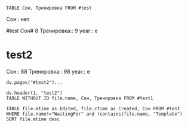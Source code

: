 ```dataview
TABLE Сон, Тренировка FROM #test
```

Сон:: нет

#test
Сон# 8
Тренировка:: 9
year:: e
# test2
Сон:: 88
Тренировка:: 98
year:: e

```dataviewjs
dv.pages("#test2")...
```



```dataviewjs
dv.header(1, "test2")
TABLE WITHOUT ID file.name, Сон, Тренировка FROM #test1
```



```dataview
TABLE file.mtime as Edited, file.ctime as Created, Сон FROM #test WHERE file.name!="WaitingFor" and !contains(file.name, "Template") SORT file.mtime desc
```

